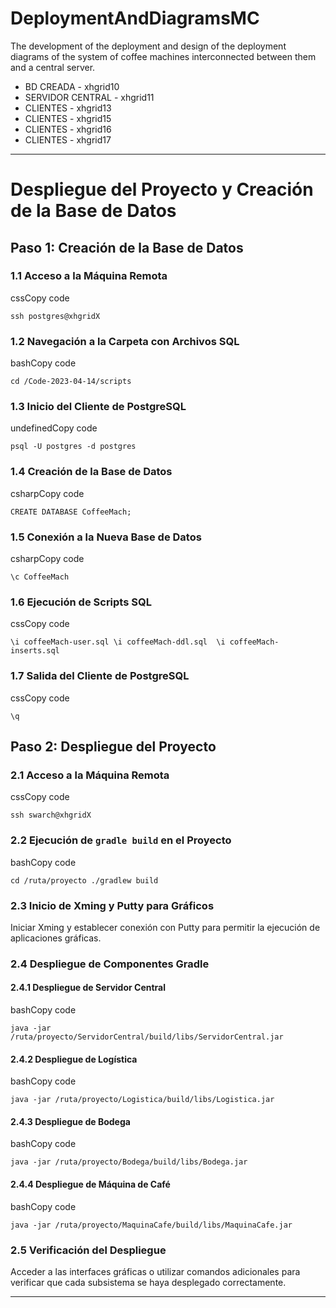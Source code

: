 # DeploymentAndDiagramsMC
The development of the deployment and design of the deployment diagrams of the system of coffee machines interconnected between them and a central server.

- BD CREADA - xhgrid10
- SERVIDOR CENTRAL - xhgrid11
- CLIENTES - xhgrid13
- CLIENTES - xhgrid15
- CLIENTES - xhgrid16
- CLIENTES - xhgrid17

* * *

Despliegue del Proyecto y Creación de la Base de Datos
======================================================

Paso 1: Creación de la Base de Datos
------------------------------------

### 1.1 Acceso a la Máquina Remota

cssCopy code

`ssh postgres@xhgridX`

### 1.2 Navegación a la Carpeta con Archivos SQL

bashCopy code

`cd /Code-2023-04-14/scripts`

### 1.3 Inicio del Cliente de PostgreSQL

undefinedCopy code

`psql -U postgres -d postgres`

### 1.4 Creación de la Base de Datos

csharpCopy code

`CREATE DATABASE CoffeeMach;`

### 1.5 Conexión a la Nueva Base de Datos

csharpCopy code

`\c CoffeeMach`

### 1.6 Ejecución de Scripts SQL

cssCopy code

`\i coffeeMach-user.sql \i coffeeMach-ddl.sql  \i coffeeMach-inserts.sql`

### 1.7 Salida del Cliente de PostgreSQL

cssCopy code

`\q`

Paso 2: Despliegue del Proyecto
-------------------------------

### 2.1 Acceso a la Máquina Remota

cssCopy code

`ssh swarch@xhgridX`

### 2.2 Ejecución de `gradle build` en el Proyecto

bashCopy code

`cd /ruta/proyecto ./gradlew build`

### 2.3 Inicio de Xming y Putty para Gráficos

Iniciar Xming y establecer conexión con Putty para permitir la ejecución de aplicaciones gráficas.

### 2.4 Despliegue de Componentes Gradle

#### 2.4.1 Despliegue de Servidor Central

bashCopy code

`java -jar /ruta/proyecto/ServidorCentral/build/libs/ServidorCentral.jar`

#### 2.4.2 Despliegue de Logística

bashCopy code

`java -jar /ruta/proyecto/Logistica/build/libs/Logistica.jar`

#### 2.4.3 Despliegue de Bodega

bashCopy code

`java -jar /ruta/proyecto/Bodega/build/libs/Bodega.jar`

#### 2.4.4 Despliegue de Máquina de Café

bashCopy code

`java -jar /ruta/proyecto/MaquinaCafe/build/libs/MaquinaCafe.jar`

### 2.5 Verificación del Despliegue

Acceder a las interfaces gráficas o utilizar comandos adicionales para verificar que cada subsistema se haya desplegado correctamente.

* * *

